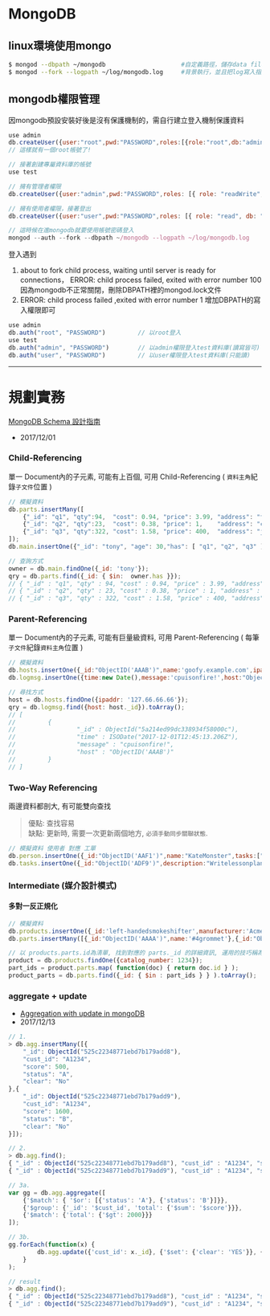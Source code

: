 # MongoDB

## linux環境使用mongo
```sh
$ mongod --dbpath ~/mongodb                     #自定義路徑，儲存data files
$ mongod --fork --logpath ~/log/mongodb.log     #背景執行，並且把log寫入指定log檔
```


## mongodb權限管理
因mongodb預設安裝好後是沒有保護機制的，需自行建立登入機制保護資料<br>
```js
use admin
db.createUser({user:"root",pwd:"PASSWORD",roles:[{role:"root",db:"admin"}]})
// 這樣就有一個root帳號了!
```

```js
// 接著創建專屬資料庫的帳號
use test

// 擁有管理者權限
db.createUser({user:"admin",pwd:"PASSWORD",roles: [{ role: "readWrite", db: "test" }]}) 

// 擁有使用者權限，接著登出
db.createUser({user:"user",pwd:"PASSWORD",roles: [{ role: "read", db: "test" }]}) 

// 這時候在進mongodb就要使用帳號密碼登入
mongod --auth --fork --dbpath ~/mongodb --logpath ~/log/mongodb.log 
```


登入遇到

1. about to fork child process, waiting until server is ready for connections，
ERROR: child process failed, exited with error number 100
因為mongodb不正常關閉，刪除DBPATH裡的mongod.lock文件
2. ERROR:  child process failed ,exited with error number 1
增加DBPATH的寫入權限即可


```js
use admin
db.auth("root", "PASSWORD")         // 以root登入
use test
db.auth("admin", "PASSWORD")        // 以admin權限登入test資料庫(讀寫皆可)
db.auth("user", "PASSWORD")         // 以user權限登入test資料庫(只能讀)
```

---

# 規劃實務
[MongoDB Schema 設計指南](https://blog.toright.com/posts/4483/mongodb-schema-%E8%A8%AD%E8%A8%88%E6%8C%87%E5%8D%97.html)
- 2017/12/01

### Child-Referencing
單一 Document內的子元素, 可能有上百個, 可用 Child-Referencing ( `資料主角`紀錄`子文件`位置 )

```js
// 模擬資料
db.parts.insertMany([
    {"_id": "q1", "qty":94,  "cost": 0.94, "price": 3.99, "address": "tw" },
    {"_id": "q2", "qty":23,  "cost": 0.38, "price": 1,    "address": "cn" },
    {"_id": "q3", "qty":322, "cost": 1.58, "price": 400,  "address": "jp" }
]);
db.main.insertOne({"_id": "tony", "age": 30,"has": [ "q1", "q2", "q3" ]});

// 查詢方式
owner = db.main.findOne({_id: 'tony'});
qry = db.parts.find({_id: { $in:  owner.has }});
// { "_id" : "q1", "qty" : 94, "cost" : 0.94, "price" : 3.99, "address" : "tw" }
// { "_id" : "q2", "qty" : 23, "cost" : 0.38, "price" : 1, "address" : "cn" }
// { "_id" : "q3", "qty" : 322, "cost" : 1.58, "price" : 400, "address" : "jp" }
```

### Parent-Referencing
單一 Document內的子元素, 可能有巨量級資料, 可用 Parent-Referencing ( 每筆`子文件`紀錄`資料主角`位置 )

```js
// 模擬資料
db.hosts.insertOne({_id:"ObjectID('AAAB')",name:'goofy.example.com',ipaddr:'127.66.66.66'});
db.logmsg.insertOne({time:new Date(),message:'cpuisonfire!',host:"ObjectID('AAAB')"});

// 尋找方式
host = db.hosts.findOne({ipaddr: '127.66.66.66'});
qry = db.logmsg.find({host: host._id}).toArray();
// [
//         {
//                 "_id" : ObjectId("5a214ed99dc338934f58000c"),
//                 "time" : ISODate("2017-12-01T12:45:13.206Z"),
//                 "message" : "cpuisonfire!",
//                 "host" : "ObjectID('AAAB')"
//         }
// ]
```

### Two-Way Referencing
兩邊資料都剖大, 有可能雙向查找

> 優點: 查找容易<br />
  缺點: 更新時, 需要一次更新兩個地方, `必須手動同步關聯狀態`.
```js
// 模擬資料 使用者 對應 工單
db.person.insertOne({_id:"ObjectID('AAF1')",name:"KateMonster",tasks:["ObjectID('ADF9')","ObjectID('AE02')","ObjectID('AE73')"]})
db.tasks.insertOne({_id:"ObjectID('ADF9')",description:"Writelessonplan",due_date:new Date(),owner:"ObjectID('AAF1')"})
```

### Intermediate (媒介設計模式)
#### 多對一反正規化

```js
// 模擬資料
db.products.insertOne({_id:'left-handedsmokeshifter',manufacturer:'AcmeCorp',catalog_number:1234,parts:[{id:"ObjectID('F17C')",name:'fanbladeassembly'},{id:"ObjectID('D2AA')",name:'powerswitch'}]});
db.parts.insertMany([{_id:"ObjectID('AAAA')",name:'#4grommet'},{_id:"ObjectID('F17C')",name:'fanbladeassembly'},{_id:"ObjectID('D2AA')",name:'powerswitch'}])

// 以 products.parts.id為清單, 找到對應的 parts._id 的詳細資訊, 運用的技巧稱為 Application-level Join
product = db.products.findOne({catalog_number: 1234});
part_ids = product.parts.map( function(doc) { return doc.id } );
product_parts = db.parts.find({_id: { $in : part_ids } } ).toArray();
```

### aggregate + update
- [Aggregation with update in mongoDB](https://stackoverflow.com/questions/19384871/aggregation-with-update-in-mongodb)
- 2017/12/13

```js
// 1. 
> db.agg.insertMany([{ 
    "_id": ObjectId("525c22348771ebd7b179add8"), 
    "cust_id": "A1234", 
    "score": 500, 
    "status": "A",
    "clear": "No"
},{ 
    "_id": ObjectId("525c22348771ebd7b179add9"), 
    "cust_id": "A1234", 
    "score": 1600, 
    "status": "B",
    "clear": "No"
}]);

// 2.
> db.agg.find();
{ "_id" : ObjectId("525c22348771ebd7b179add8"), "cust_id" : "A1234", "score" : 500, "status" : "A", "clear" : "No" }
{ "_id" : ObjectId("525c22348771ebd7b179add9"), "cust_id" : "A1234", "score" : 1600, "status" : "B", "clear" : "No" }

// 3a.
var gg = db.agg.aggregate([
    {'$match': { '$or': [{'status': 'A'}, {'status': 'B'}]}},
    {'$group': {'_id': '$cust_id', 'total': {'$sum': '$score'}}},
    {'$match': {'total': {'$gt': 2000}}}
]);

// 3b.
gg.forEach(function(x) {
        db.agg.update({'cust_id': x._id}, {'$set': {'clear': 'YES'}}, {'multi': true});
    }
);

// result
> db.agg.find();
{ "_id" : ObjectId("525c22348771ebd7b179add8"), "cust_id" : "A1234", "score" : 500, "status" : "A", "clear" : "YES" }
{ "_id" : ObjectId("525c22348771ebd7b179add9"), "cust_id" : "A1234", "score" : 1600, "status" : "B", "clear" : "YES" }
```
